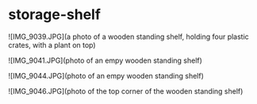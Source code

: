 # storage-shelf

![IMG_9039.JPG](a photo of a wooden standing shelf, holding four plastic crates, with a plant on top)

![IMG_9041.JPG](photo of an empy wooden standing shelf)

![IMG_9044.JPG](photo of an empy wooden standing shelf)

![IMG_9046.JPG](photo of the top corner of the wooden standing shelf)
